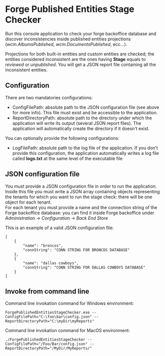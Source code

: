 # Forge Published Entities Stage Checker

Run this console application to check your forge backoffice database and discover inconsistencies inside published entities projections (*wcm.AlbumsPublished*, *wcm.DocumentsPublished*, ecc...).

Projections for both built-in entities and custom entities are checked; the entities considered inconsistent are the ones having **Stage** equals to *reviewed* or *unpublished*. You will get a JSON report file containing all the inconsistent entities.

## Configuration

There are two mandatories configurations: 
 - ConfigFilePath: absolute path to the JSON configuration file (see above for more info). This file must exist and be accessible to the application.
 - ReportDirectoryPath: absolute path to the directory under which the application will write its output (several JSON report files). The application will automatically create the directory if it doesn't exist.

You can optionally provide the following configurations:
- LogFilePath: absolute path to the log file of the application. If you don't provide this configuration, the application automatically writes a log file called **logs.txt** at the same level of the executable file

## JSON configuration file

You must provide a JSON configuration file in order to run the application.  
Inside this file you must write a JSON array containing objects representing the tenants for which you want to run the stage check: there will be one object for each tenant.  
For each tenant you must provide a name and the connection string of the Forge backoffice database: you can find it inside Forge backoffice under *Administration* -> *Configuration* -> *Back End Store*

This is an example of a valid JSON configuration file: 
```
[
	{
		"name": "broncos",
		"connString": "CONN STRING FOR BRONCOS DATABASE"
	},
	{
		"name": "dallas cowboys",
		"connString": "CONN STRING FOR DALLAS COWBOYS DATABASE"
	}
]
```

## Invoke from command line

Command line invokation command for Windows environment:
```
ForgePublishedEntitiesStageChecker.exe --ConfigFilePath="C:\foo\bar\config.json" --ReportDirectoryPath="C:\myDir\myReports"
```

Command line invokation command for MacOS environment:
```
./ForgePublishedEntitiesStageChecker --ConfigFilePath="/Foo/Bar/config.json" --ReportDirectoryPath="/MyDir/MyReports/"
```

